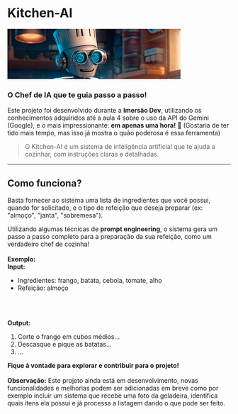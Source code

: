 # Kitchen-AI
![KitchenAI](./Default_A_cartoon_robot_wearing_chef_clothes_gourmet_hat_has_a_2.png)

### **O Chef de IA que te guia passo a passo!**

Este projeto foi desenvolvido durante a **Imersão Dev**, utilizando os conhecimentos adquiridos até a aula 4 sobre o uso da API do Gemini (Google), e o mais impressionante: **em apenas uma hora!** 🤯 (Gostaria de ter tido mais tempo, mas isso já mostra o quão poderosa é essa ferramenta)
<br>
> O Kitchen-AI é um sistema de inteligência artificial que te ajuda a cozinhar, com instruções claras e detalhadas. 
   
---

## **Como funciona?**

Basta fornecer ao sistema uma lista de ingredientes que você possui, quando for solicitado, e o tipo de refeição que deseja preparar (ex: "almoço", "janta", "sobremesa"). 
<br>

Utilizando algumas técnicas de **prompt engineering**, o sistema gera um passo a passo completo para a preparação da sua refeição, como um verdadeiro chef de cozinha!
<br>
<br>
**Exemplo:**
<br>
**Input:**

- Ingredientes: frango, batata, cebola, tomate, alho
- Refeição: almoço
<br>
<br>

**Output:**

1. Corte o frango em cubos médios...
2. Descasque e pique as batatas...
3. ...

**Fique à vontade para explorar e contribuir para o projeto!**
<br>
<br>
**Observação:** Este projeto ainda está em desenvolvimento, novas funcionalidades e melhorias podem ser adicionadas em breve como por exemplo incluir um sistema que recebe uma foto da geladeira, identifica quais itens ela possui e já processa a listagem dando o que pode ser feito.
